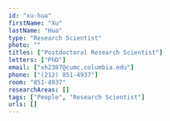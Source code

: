 ```yaml
---
id: "xu-hua"
firstName: "Xu"
lastName: "Hua"
type: "Research Scientist"
photo: ""
titles: ["Postdoctoral Research Scientist"]
letters: ["PhD"]
email: ["xh2387@cumc.columbia.edu"]
phone: ["(212) 851-4937"]
room: "851-4937"
researchAreas: []
tags: ["People", "Research Scientist"]
urls: []
---
```

